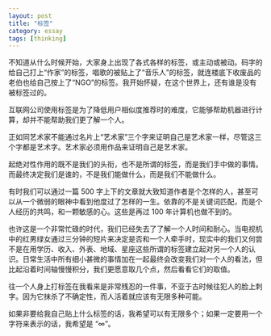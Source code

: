 ```yaml
---
layout: post
title: "标签"
category: essay
tags: [thinking]
---
```


不知道从什么时候开始，大家身上出现了各式各样的标签，或主动或被动。码字的给自己打上“作家”的标签，唱歌的被贴上了“音乐人”的标签，就连楼底下收废品的老伯也给自己按上了“NGO”的标签。我开始怀疑，在这个世界上，还有谁是没有被标签过的。


互联网公司使用标签是为了降低用户相似度推荐时的难度，它能够帮助机器进行计算，却并不能帮助我们更了解一个人。


正如同艺术家不能通过名片上“艺术家”三个字来证明自己是艺术家一样，尽管这三个字都是艺术字。艺术家必须用作品来证明自己是艺术家。


起绝对性作用的既不是我们的头衔，也不是所谓的标签，而是我们手中做的事情。而最终决定我们是谁的，不是我们能做什么，而是我们不能做什么。


有时我们可以通过一篇 500 字上下的文章就大致知道作者是个怎样的人，甚至可以从一个微弱的眼神中看到他度过了怎样的一生。依靠的不是关键词匹配，而是个人经历的共鸣，和一颗敏感的心。这些是再过 100 年计算机也做不到的。


也许这是一个非常忙碌的时代，我们已经失去了了解一个人时间和耐心。当电视机中的红男绿女通过三分钟的短片来决定是否和一个人牵手时，现实中的我们又何尝不是在用学历、收入、外表、地域、星座这些所谓的标签建立起对另一个人的认识。日常生活中所有细小甚微的事情加在一起最终会改变我们对一个人的看法，但比起沿着时间轴慢慢积分，我们更愿意取几个点，然后看看它们的取值。


往一个人身上打标签在我看来是非常残忍的一件事，不亚于古时候往犯人的脸上刺字。因为它抹杀了不确定性，而人活着就应该有无限多种可能。


如果非要给我自己贴上什么标签的话，我希望可以有无限多个；如果一定要用一个字符来表示的话，我希望是 “∞”。
